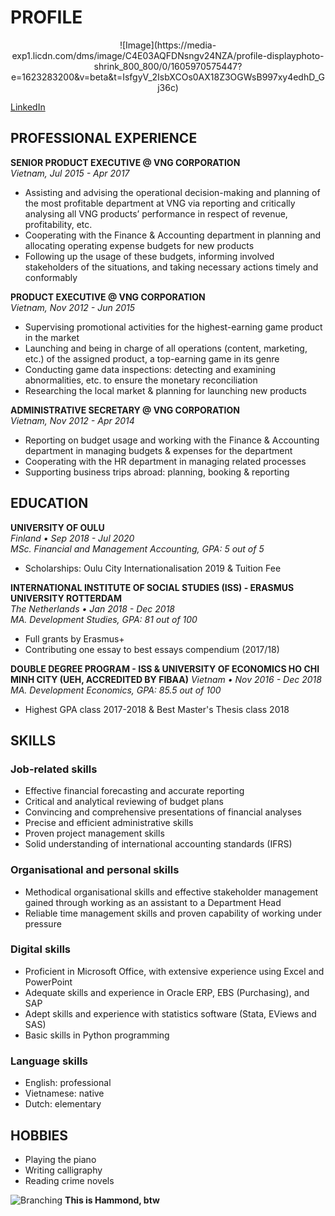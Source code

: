 # PROFILE

<div align="center"> ![Image](https://media-exp1.licdn.com/dms/image/C4E03AQFDNsngv24NZA/profile-displayphoto-shrink_800_800/0/1605970575447?e=1623283200&v=beta&t=IsfgyV_2IsbXCOs0AX18Z3OGWsB997xy4edhD_Gj36c) </div>  

[LinkedIn](https://www.linkedin.com/in/hanntn/)

## PROFESSIONAL EXPERIENCE  
**SENIOR PRODUCT EXECUTIVE @ VNG CORPORATION**  
_Vietnam, Jul 2015 - Apr 2017_
- Assisting and advising the operational decision-making and planning of the most profitable department at VNG via reporting and critically analysing all VNG products’ performance in respect of revenue, profitability, etc.
- Cooperating with the Finance & Accounting department in planning and allocating operating expense budgets for new products 
-	Following up the usage of these budgets, informing involved stakeholders of the situations, and taking necessary actions timely and conformably

**PRODUCT EXECUTIVE @ VNG CORPORATION**  
_Vietnam, Nov 2012 - Jun 2015_  
-	Supervising promotional activities for the highest-earning game product in the market
-	Launching and being in charge of all operations (content, marketing, etc.) of the assigned product, a top-earning game in its genre
-	Conducting game data inspections: detecting and examining abnormalities, etc. to ensure the monetary reconciliation
-	Researching the local market & planning for launching new products

**ADMINISTRATIVE SECRETARY @ VNG CORPORATION**  
_Vietnam, Nov 2012 - Apr 2014_
-	Reporting on budget usage and working with the Finance & Accounting department in managing budgets & expenses for the department
-	Cooperating with the HR department in managing related processes
-	Supporting business trips abroad: planning, booking & reporting


## EDUCATION
**UNIVERSITY OF OULU**    
_Finland • Sep 2018 - Jul 2020_      
_MSc. Financial and Management Accounting, GPA: 5 out of 5_  
-	Scholarships: Oulu City Internationalisation 2019 & Tuition Fee

**INTERNATIONAL INSTITUTE OF SOCIAL STUDIES (ISS) - ERASMUS UNIVERSITY ROTTERDAM**  
_The Netherlands • Jan 2018 - Dec 2018_  
_MA. Development Studies, GPA: 81 out of 100_
-	Full grants by Erasmus+
-	Contributing one essay to best essays compendium (2017/18)

**DOUBLE DEGREE PROGRAM - ISS & UNIVERSITY OF ECONOMICS HO CHI MINH CITY (UEH, ACCREDITED BY FIBAA)** 
_Vietnam • Nov 2016 - Dec 2018_  
_MA. Development Economics, GPA: 85.5 out of 100_
-	Highest GPA class 2017-2018 & Best Master's Thesis class 2018


## SKILLS
### **Job-related skills**
-	Effective financial forecasting and accurate reporting
-	Critical and analytical reviewing of budget plans
-	Convincing and comprehensive presentations of financial analyses
-	Precise and efficient administrative skills
-	Proven project management skills
-	Solid understanding of international accounting standards (IFRS)

### **Organisational and personal skills**
-	Methodical organisational skills and effective stakeholder management gained through working as an assistant to a Department Head
-	Reliable time management skills and proven capability of working under pressure

### **Digital skills**
-	Proficient in Microsoft Office, with extensive experience using Excel and PowerPoint
-	Adequate skills and experience in Oracle ERP, EBS (Purchasing), and SAP
-	Adept skills and experience with statistics software (Stata, EViews and SAS)
-	Basic skills in Python programming

### **Language skills**
-	English: professional
-	Vietnamese: native 
-	Dutch: elementary


## HOBBIES
-	Playing the piano      
-	Writing calligraphy
- Reading crime novels


![Branching](https://images.blz-contentstack.com/v3/assets/blt2477dcaf4ebd440c/blt343cd4d768ced9c2/5cf15ded425980470abcaabd/wrecking-ball-screenshot-003.jpg?auto=webp)
**This is Hammond, btw**
